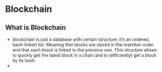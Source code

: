 # Blockchain

## What is Blockchain

- blockchain is just a database with certain structure: it’s an ordered, back-linked list.
  Meaning that blocks are stored in the insertion order and that each block is linked to the previous one. 
  This structure allows to quickly get the latest block in a chain and to (efficiently) get a block by its hash.
- 
